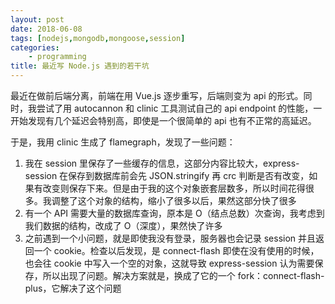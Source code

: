 ```yaml
---
layout: post
date: 2018-06-08
tags: [nodejs,mongodb,mongoose,session]
categories:
    - programming
title: 最近写 Node.js 遇到的若干坑
---
```


最近在做前后端分离，前端在用 Vue.js 逐步重写，后端则变为 api 的形式。同时，我尝试了用 autocannon 和 clinic 工具测试自己的 api endpoint 的性能，一开始发现有几个延迟会特别高，即使是一个很简单的 api 也有不正常的高延迟。

于是，我用 clinic 生成了 flamegraph，发现了一些问题：

1. 我在 session 里保存了一些缓存的信息，这部分内容比较大，express-session 在保存到数据库前会先 JSON.stringify 再 crc 判断是否有改变，如果有改变则保存下来。但是由于我的这个对象嵌套层数多，所以时间花得很多。我调整了这个对象的结构，缩小了很多以后，果然这部分快了很多
2. 有一个 API 需要大量的数据库查询，原本是 O（结点总数）次查询，我考虑到我们数据的结构，改成了 O（深度），果然快了许多
3. 之前遇到一个小问题，就是即使我没有登录，服务器也会记录 session 并且返回一个 cookie。检查以后发现，是 connect-flash 即使在没有使用的时候，也会往 cookie 中写入一个空的对象，这就导致 express-session 认为需要保存，所以出现了问题。解决方案就是，换成了它的一个 fork：connect-flash-plus，它解决了这个问题


